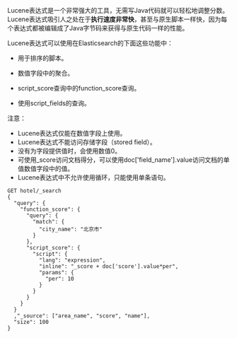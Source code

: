 Lucene表达式是一个非常强大的工具，无需写Java代码就可以轻松地调整分数。Lucene表达式吸引人之处在于**执行速度非常快**，甚至与原生脚本一样快，因为每个表达式都被编辑成了Java字节码来获得与原生代码一样的性能。

Lucene表达式可以使用在Elasticsearch的下面这些功能中：

- 用于排序的脚本。

- 数值字段中的聚合。
- script_score查询中的function_score查询。
- 使用script_fields的查询。

注意：

- Lucene表达式仅能在数值字段上使用。
- Lucene表达式不能访问存储字段（stored field）。
- 没有为字段提供值时，会使用数值0。
- 可使用_score访问文档得分，可以使用doc['field_name'].value访问文档的单值数值字段中的值。
- Lucene表达式中不允许使用循环，只能使用单条语句。

```
GET hotel/_search
{
  "query": {
    "function_score": {
      "query": {
        "match": {
          "city_name": "北京市"
        }
      },
      "script_score": {
        "script": {
          "lang": "expression",
          "inline": "_score + doc['score'].value*per",
          "params": {
            "per": 10
          }
        }
      }
    }
  }
  ,"_source": ["area_name", "score", "name"],
  "size": 100
}
```

